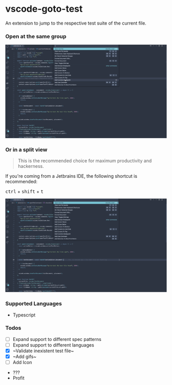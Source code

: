 # vscode-goto-test

An extension to jump to the respective test suite of the current file.

### Open at the same group

<img src="./ibagens/open-test-file.gif">

### Or in a split view

> This is the recommended choice for maximum productivity and hackerness.

If you're coming from a Jetbrains IDE, the following shortcut is recommended:

<kbd>ctrl</kbd> + <kbd>shift</kbd> + <kbd> t</kbd>

<img src="./ibagens/open-test-file-beside.gif">

### Supported Languages

- Typescript

### Todos

- [ ] Expand support to different spec patterns
- [ ] Expand support to different languages
- [x] ~Validate inexistent test file~
- [x] ~Add gifs~
- [ ] Add Icon
- ???
- Profit
